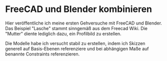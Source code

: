 # FreeCAD und Blender kombinieren

Hier veröffentliche ich meine ersten Gehversuche mit FreeCAD und Blender. Das Beispiel "Lasche" stammt sinngemäß aus dem Freecad Wiki. Die "Mutter" diente lediglich dazu, ein Profilbild zu erstellen.

Die Modelle habe ich versucht stabil zu erstellen, indem ich Skizzen generell auf Basis-Ebenen referenziere und bei abhängigen Maße auf benannte Constraints referenzieren.
